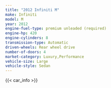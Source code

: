 ```yaml
---
title: "2012 Infiniti M"
make: Infiniti
model: M
year: 2012
engine-fuel-type: premium unleaded (required)
engine-hp: 420
engine-cylinders: 8
transmission-type: Automatic
driven-wheels: Rear wheel drive
number-of-doors: 4
market-category: Luxury,Performance
vehicle-size: Large
vehicle-style: Sedan
---
```


{{< car_info >}}
